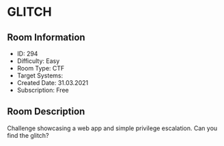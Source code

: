 ﻿# GLITCH

## Room Information
- ID: 294
- Difficulty: Easy
- Room Type: CTF
- Target Systems: 
- Created Date: 31.03.2021
- Subscription: Free

## Room Description
Challenge showcasing a web app and simple privilege escalation. Can you find the glitch?
